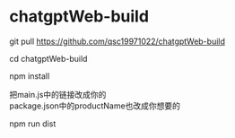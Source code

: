 # chatgptWeb-build


git pull https://github.com/qsc19971022/chatgptWeb-build

cd chatgptWeb-build

npm install 

把main.js中的链接改成你的  
package.json中的productName也改成你想要的

npm run dist
